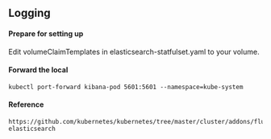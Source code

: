 ## Logging
#### Prepare for setting up
Edit volumeClaimTemplates in elasticsearch-statfulset.yaml to your volume.
#### Forward the local
```
kubectl port-forward kibana-pod 5601:5601 --namespace=kube-system
```
#### Reference
```
https://github.com/kubernetes/kubernetes/tree/master/cluster/addons/fluentd-elasticsearch
```
